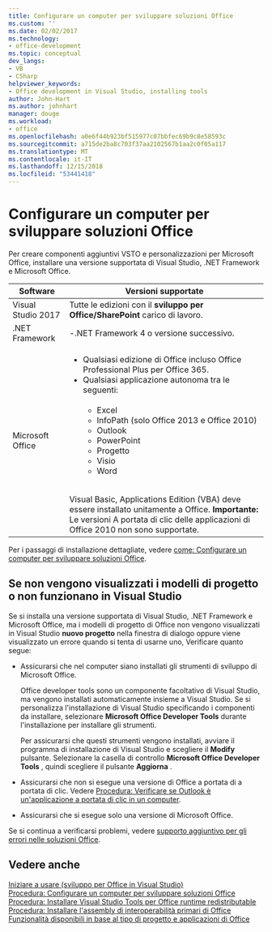 ```yaml
---
title: Configurare un computer per sviluppare soluzioni Office
ms.custom: ''
ms.date: 02/02/2017
ms.technology:
- office-development
ms.topic: conceptual
dev_langs:
- VB
- CSharp
helpviewer_keywords:
- Office development in Visual Studio, installing tools
author: John-Hart
ms.author: johnhart
manager: douge
ms.workload:
- office
ms.openlocfilehash: a0e6f44b923bf515977c07bbfec69b9c8e58593c
ms.sourcegitcommit: a715de2ba8c703f37aa2102567b1aa2c0f05a117
ms.translationtype: MT
ms.contentlocale: it-IT
ms.lasthandoff: 12/15/2018
ms.locfileid: "53441418"
---
```

# <a name="configure-a-computer-to-develop-office-solutions"></a>Configurare un computer per sviluppare soluzioni Office

Per creare componenti aggiuntivi VSTO e personalizzazioni per Microsoft Office, installare una versione supportata di Visual Studio, .NET Framework e Microsoft Office.

|Software|Versioni supportate|
|--------------|------------------------|
|Visual Studio 2017| Tutte le edizioni con il **sviluppo per Office/SharePoint** carico di lavoro.|
|.NET Framework|-.NET Framework 4 o versione successivo.|
|Microsoft Office|<ul><li>Qualsiasi edizione di Office incluso Office Professional Plus per Office 365.</li><li>Qualsiasi applicazione autonoma tra le seguenti:<br /><br /> <ul><li>Excel</li><li>InfoPath (solo Office 2013 e Office 2010)</li><li>Outlook</li><li>PowerPoint</li><li>Progetto</li><li>Visio</li><li>Word</li></ul></li></ul><br /> Visual Basic, Applications Edition (VBA) deve essere installato unitamente a Office. **Importante:** Le versioni A portata di clic delle applicazioni di Office 2010 non sono supportate.|

Per i passaggi di installazione dettagliate, vedere [come: Configurare un computer per sviluppare soluzioni Office](../vsto/how-to-configure-a-computer-to-develop-office-solutions.md).

## <a name="if-project-templates-dont-appear-or-they-dont-work-in-visual-studio"></a>Se non vengono visualizzati i modelli di progetto o non funzionano in Visual Studio

Se si installa una versione supportata di Visual Studio, .NET Framework e Microsoft Office, ma i modelli di progetto di Office non vengono visualizzati in Visual Studio **nuovo progetto** nella finestra di dialogo oppure viene visualizzato un errore quando si tenta di usarne uno, Verificare quanto segue:

- Assicurarsi che nel computer siano installati gli strumenti di sviluppo di Microsoft Office.

     Office developer tools sono un componente facoltativo di Visual Studio, ma vengono installati automaticamente insieme a Visual Studio. Se si personalizza l'installazione di Visual Studio specificando i componenti da installare, selezionare **Microsoft Office Developer Tools** durante l'installazione per installare gli strumenti.

     Per assicurarsi che questi strumenti vengono installati, avviare il programma di installazione di Visual Studio e scegliere il **Modify** pulsante. Selezionare la casella di controllo **Microsoft Office Developer Tools** , quindi scegliere il pulsante **Aggiorna** .

- Assicurarsi che non si esegue una versione di Office a portata di a portata di clic. Vedere [Procedura: Verificare se Outlook è un'applicazione a portata di clic in un computer](/previous-versions/office/developer/office-2010/ff864733(v=office.14)).

- Assicurarsi che si esegue solo una versione di Microsoft Office.

Se si continua a verificarsi problemi, vedere [supporto aggiuntivo per gli errori nelle soluzioni Office](../vsto/additional-support-for-errors-in-office-solutions.md).

## <a name="see-also"></a>Vedere anche

[Iniziare a usare &#40;sviluppo per Office in Visual Studio&#41;](../vsto/getting-started-office-development-in-visual-studio.md)  
[Procedura: Configurare un computer per sviluppare soluzioni Office](../vsto/how-to-configure-a-computer-to-develop-office-solutions.md)  
[Procedura: Installare Visual Studio Tools per Office runtime redistributable](../vsto/how-to-install-the-visual-studio-tools-for-office-runtime-redistributable.md)  
[Procedura: Installare l'assembly di interoperabilità primari di Office](../vsto/how-to-install-office-primary-interop-assemblies.md)  
[Funzionalità disponibili in base al tipo di progetto e applicazioni di Office](../vsto/features-available-by-office-application-and-project-type.md)
